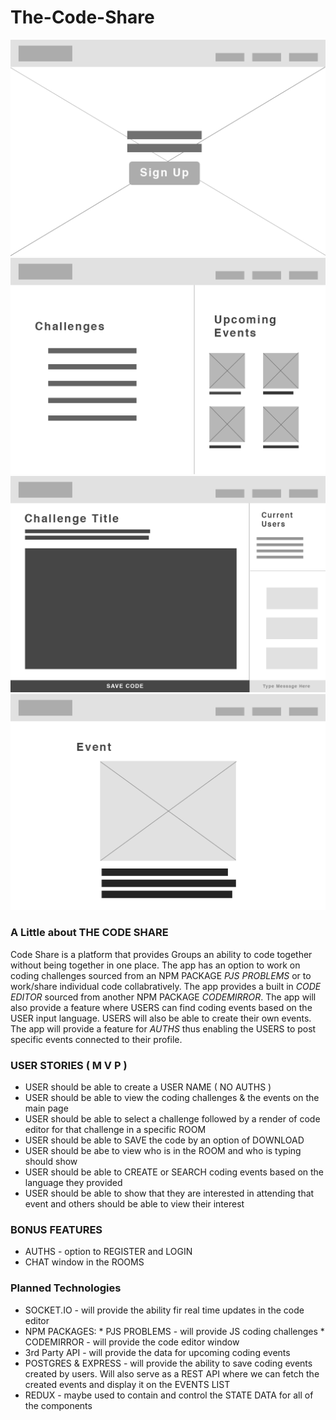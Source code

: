 # The-Code-Share
![Image](https://github.com/militsaneykova/The-Code-Share/blob/master/Artboard%201.png)
![Image](https://github.com/militsaneykova/The-Code-Share/blob/master/Artboard%202.png)
![Image](https://github.com/militsaneykova/The-Code-Share/blob/master/Artboard%203.png)
![Image](https://github.com/militsaneykova/The-Code-Share/blob/master/Artboard%204.png)

### A Little about THE CODE SHARE
Code Share is a platform that provides Groups an ability to code together without being together in one place. The app has an option to work on coding challenges sourced from an NPM PACKAGE _PJS PROBLEMS_ or to work/share individual code collabratively. The app provides a built in _CODE EDITOR_ sourced from another NPM PACKAGE _CODEMIRROR_. The app will also provide a feature where USERS can find coding events based on the USER input language. USERS will also be able to create their own events. The app will provide a feature for _AUTHS_ thus enabling the USERS to post specific events connected to their profile. 

### USER STORIES ( M V P )
  *  USER should be able to create a USER NAME ( NO AUTHS )
  *  USER should be able to view the coding challenges & the events on the main page
  *  USER should be able to select a challenge followed by a render of code editor for that challenge in a specific ROOM
  *  USER should be able to SAVE the code by an option of DOWNLOAD
  *  USER should be abe to view who is in the ROOM and who is typing should show
  *  USER should be able to CREATE or SEARCH coding events based on the language they provided
  *  USER should be able to show that they are interested in attending that event and others should be able to view their interest
  
### BONUS FEATURES
  *  AUTHS - option to REGISTER and LOGIN
  *  CHAT window in the ROOMS
  
### Planned Technologies
  *  SOCKET.IO - will provide the ability fir real time updates in the code editor
  *  NPM PACKAGES:
    *  PJS PROBLEMS - will provide JS coding challenges
    *  CODEMIRROR  - will provide the code editor window
  *  3rd Party API - will provide the data for upcoming coding events
  *  POSTGRES & EXPRESS - will provide the ability to save coding events created by users. Will also serve as a REST API where we can fetch the created events and display it on the EVENTS LIST
  * REDUX - maybe used to contain and control the STATE DATA for all of the components
  

